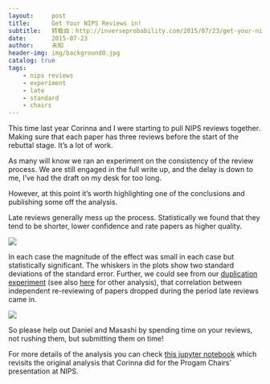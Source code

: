 ```yaml
---
layout:     post
title:      Get Your NIPS Reviews in!
subtitle:   转载自：http://inverseprobability.com/2015/07/23/get-your-nips-review-in
date:       2015-07-23
author:     未知
header-img: img/background0.jpg
catalog: true
tags:
    - nips reviews
    - experiment
    - late
    - standard
    - chairs
---
```


This time last year Corinna and I were starting to pull NIPS reviews together. Making sure that each paper has three reviews before the start of the rebuttal stage. It’s a lot of work.

As many will know we ran an experiment on the consistency of the review process. We are still engaged in the full write up, and the delay is down to me, I’ve had the draft on my desk for too long.

However, at this point it’s worth highlighting one of the conclusions and publishing some off the analysis.

Late reviews generally mess up the process. Statistically we found that they tend to be shorter, lower confidence and rate papers as higher quality.

![](http://inverseprobability.com/assets/review_confidence_pvalue.png)


In each case the magnitude of the effect was small in each case but statistically significant. The whiskers in the plots show two standard deviations of the standard error. Further, we could see from our [duplication experiment](http://inverseprobability.com/2015/01/16/blogs-on-the-nips-experiment) (see also [here](http://inverseprobability.com/2015/03/30/nips-experiment-analysis) for other analysis), that correlation between independent re-reviewing of papers dropped during the period late reviews came in.

![](http://inverseprobability.com/assets/correlation.png)


So please help out Daniel and Masashi by spending time on your reviews, not rushing them, but submitting them on time!

For more details of the analysis you can check [this jupyter notebook](https://github.com/sods/conference/blob/master/NIPS%202014%20Late%20Review%20Observations.ipynb) which revisits the original analysis that Corinna did for the Progam Chairs’ presentation at NIPS.
